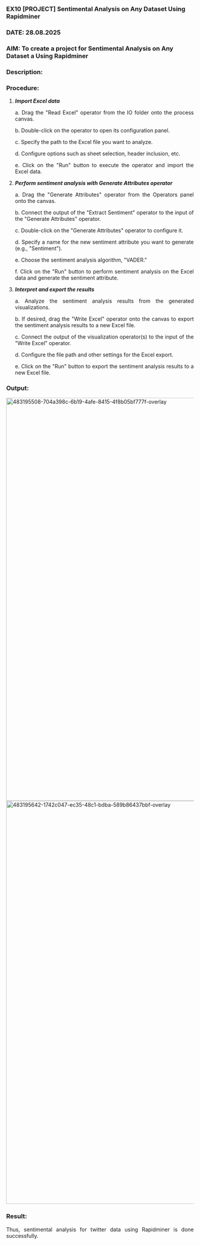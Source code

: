 ### EX10 [PROJECT] Sentimental Analysis on Any Dataset Using Rapidminer
### DATE: 28.08.2025
### AIM: To create a project for Sentimental Analysis on Any Dataset a Using Rapidminer
### Description: 
<div align = "justify">

### Procedure:
1) ***Import Excel data***
    <p>a. Drag the "Read Excel" operator from the IO folder onto the process canvas.
    <p>b. Double-click on the operator to open its configuration panel.
    <p>c. Specify the path to the Excel file you want to analyze.
    <p>d. Configure options such as sheet selection, header inclusion, etc.
    <p>e. Click on the "Run" button to execute the operator and import the Excel data.
2) ***Perform sentiment analysis with Generate Attributes operator***
    <p>a. Drag the "Generate Attributes" operator from the Operators panel onto the canvas.
    <p>b. Connect the output of the "Extract Sentiment" operator to the input of the "Generate Attributes" operator.
    <p>c. Double-click on the "Generate Attributes" operator to configure it.
    <p>d. Specify a name for the new sentiment attribute you want to generate (e.g., "Sentiment").
    <p>e. Choose the sentiment analysis algorithm, "VADER."
    <p>f. Click on the "Run" button to perform sentiment analysis on the Excel data and generate the sentiment attribute.
3) ***Interpret and export the results***
    <p>a. Analyze the sentiment analysis results from the generated visualizations.
    <p>b. If desired, drag the "Write Excel" operator onto the canvas to export the sentiment analysis results to a new Excel file.
    <p>c. Connect the output of the visualization operator(s) to the input of the "Write Excel" operator.
    <p>d. Configure the file path and other settings for the Excel export.
    <p>e. Click on the "Run" button to export the sentiment analysis results to a new Excel file.

### Output:
<img width="1920" height="1080" alt="483195508-704a398c-6b19-4afe-8415-4f8b05bf777f-overlay" src="https://github.com/user-attachments/assets/54fdc9fa-d63d-48f4-b2ae-11e5d6ebb4c3" />
<img width="1920" height="1080" alt="483195642-1742c047-ec35-48c1-bdba-589b86437bbf-overlay" src="https://github.com/user-attachments/assets/4bc615f5-8d88-454a-9c7e-050057d41ee6" />

### Result:
Thus, sentimental analysis for twitter data using Rapidminer is done successfully.
